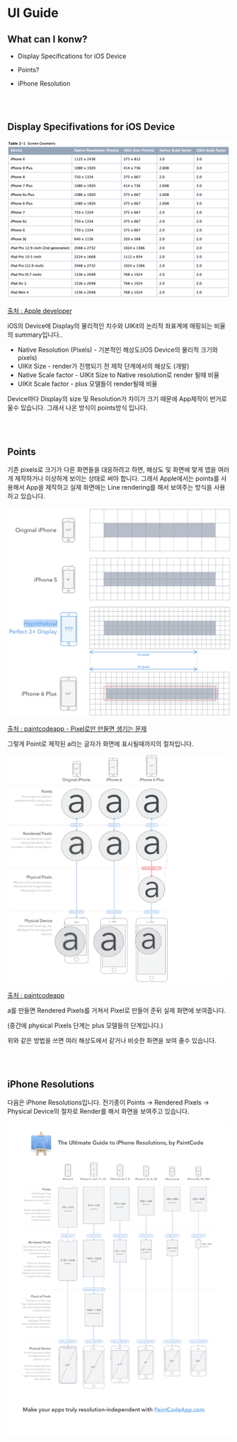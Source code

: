 # UI Guide

## What can I konw?

- Display Specifications for iOS Device

- Points?

- iPhone Resolution

  

<br>

<br>

## Display Specifivations for iOS Device

![iOS-Device-Display-Summary](./img/iOS-Device-Display-Summary.png)

[출처 : Apple developer](https://developer.apple.com/library/content/documentation/DeviceInformation/Reference/iOSDeviceCompatibility/Displays/Displays.html)

iOS의 Device에 Display의 물리적인 치수와 UIKit의 논리적 좌표계에 매핑되는 비율의 summary입니다..

- Native Resolution (Pixels) - 기본적인 해상도(iOS Device의 물리적 크기와 pixels)
- UIKit Size - render가 진행되기 전 제작 단계에서의 해상도 (개발)
- Native Scale factor - UIKit Size to Native resolution로 render 될때 비율
- UIKit Scale factor - plus 모델들이 render될때 비율



Device마다 Display의 size 및 Resolution가 차이가 크기 때문에 App제작이 번거로울수 있습니다. 그래서 나온 방식이 points방식 입니다.



<br>

<br>

## Points

기존 pixels로 크기가 다른 화면들을 대응하려고 하면, 해상도 및 화면에 맞게 앱을 여러개 제작하거나 이상하게 보이는 상태로 써야 합니다. 그래서 Apple에서는 points를 사용해서 App을 제작하고 실제 화면에는 Line rendering를 해서 보여주는 방식을 사용하고 있습니다.

![Linerendering](./img/Linerendering(iPhone6).png)

[출처 : paintcodeapp - Pixel로만 만들면 생기는 문제](https://www.paintcodeapp.com/news)

그렇게 Point로 제작된 a라는 글자가 화면에 표시될때까지의 절차입니다.

![Point-render](./img/Point-render.png)

[출처 : paintcodeapp](https://www.paintcodeapp.com/news)

a를 만들면 Rendered Pixels를 거쳐서 Pixel로 만들어 준뒤 실제 화면에 보여줍니다.

(중간에 physical Pixels 단계는 plus 모델들의 단계입니다.)

위와 같은 방법을 쓰면 여러 해상도에서 같거나 비슷한 화면을 보여 줄수 있습니다.



<br>

<br>

## iPhone Resolutions

다음은 iPhone Resolutions입니다. 전기종이 Points -> Rendered Pixels -> Physical Device의 절차로 Render를 해서 화면을 보여주고 있습니다.

![iPhone Resolutions](./img/poster_iphones.png)


















